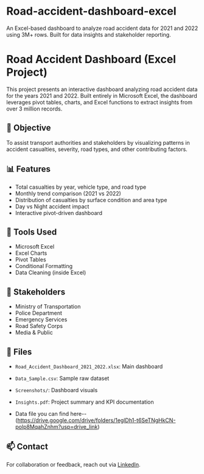 # Road-accident-dashboard-excel
An Excel-based dashboard to analyze road accident data for 2021 and 2022 using 3M+ rows. Built for data insights and stakeholder reporting.
# Road Accident Dashboard (Excel Project)

This project presents an interactive dashboard analyzing road accident data for the years 2021 and 2022. Built entirely in Microsoft Excel, the dashboard leverages pivot tables, charts, and Excel functions to extract insights from over 3 million records.

## 📌 Objective
To assist transport authorities and stakeholders by visualizing patterns in accident casualties, severity, road types, and other contributing factors.

## 📊 Features

- Total casualties by year, vehicle type, and road type
- Monthly trend comparison (2021 vs 2022)
- Distribution of casualties by surface condition and area type
- Day vs Night accident impact
- Interactive pivot-driven dashboard

## 🧰 Tools Used

- Microsoft Excel
- Excel Charts
- Pivot Tables
- Conditional Formatting
- Data Cleaning (inside Excel)

## 👥 Stakeholders

- Ministry of Transportation
- Police Department
- Emergency Services
- Road Safety Corps
- Media & Public

## 📁 Files

- `Road_Accident_Dashboard_2021_2022.xlsx`: Main dashboard
- `Data_Sample.csv`: Sample raw dataset
- `Screenshots/`: Dashboard visuals
- `Insights.pdf`: Project summary and KPI documentation

- Data file you can find here-- (https://drive.google.com/drive/folders/1eglDh1-t6SeTNgHkCN-polp8MqahZnhm?usp=drive_link)

## 📫 Contact

For collaboration or feedback, reach out via [LinkedIn](https://www.linkedin.com/in/rishabh-pandey-6b7369247/).

